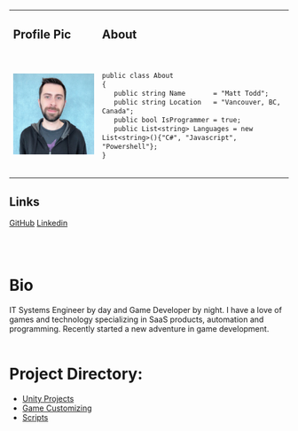 <table>
<tr>
<td> <h2>Profile Pic</h2> </td>
<td> <h2>About</h2> </td>
</tr>
<tr>
<td> <img src="assets/images/profilepic.jpg"> </td>
<td>
<pre lang="csharp">
<code>
public class About
{
   public string Name       = "Matt Todd";
   public string Location   = "Vancouver, BC, Canada";
   public bool IsProgrammer = true;
   public List&ltstring&gt Languages = new List&ltstring&gt(){"C#", "Javascript", "Powershell"};
}
</code>
</pre>
</td>
</tr>
</table>

## Links

<a href="https://github.com/Fenris42" class="btn btn-github"><span class="icon"></span>GitHub</a> <a href="https://www.linkedin.com/in/matt-todd/" class="btn btn-linkedin"><span class="icon"></span>Linkedin</a>

<br>
<br>

# Bio
IT Systems Engineer by day and Game Developer by night. I have a love of games and technology specializing in SaaS products, automation and programming. Recently started a new adventure in game development.
<br>
<br>

# Project Directory:
* [Unity Projects](projects.md)
* [Game Customizing](game_customizing.md)
* [Scripts](scripts.md)

<br>
<br>
<br>
